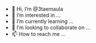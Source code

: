 - 👋 Hi, I’m @3taemaula
- 👀 I’m interested in ...
- 🌱 I’m currently learning ...
- 💞️ I’m looking to collaborate on ...
- 📫 How to reach me ...

<!---
3taemaula/3taemaula is a ✨ special ✨ repository because its `README.md` (this file) appears on your GitHub profile.
You can click the Preview link to take a look at your changes.
--->
